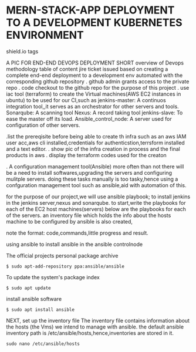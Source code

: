 ﻿# MERN-STACK-APP DEPLOYMENT TO A DEVELOPMENT KUBERNETES ENVIRONMENT
 shield.io tags
 
 A PIC FOR END-END DEVOPS DEPLOYMENT
SHORT overview of Devops methodology
table of content 
jire ticket issued based on creating a complete end-end deployment to a development env
automated with the corresponding github repository
 . github admin grants access to the private repo
 . code checkout to the github repo
   for the purpose of this project
 . use iac tool (terraform) to create the Virtual machines(AWS EC2 instances in ubuntu) to be used for our CI,such as
 jenkins-master: A continuos integration tool,,it serves as an orchestrator for other servers and tools.
 Sonarqube: A scanning tool
 Nexus: A record taking tool
 jenkins-slave: To ease the master off its load.
 Ansible_control_node: A server used for configuration of other servers.
 
  .list the prereqisite before being able to create th infra such as an aws IAM user acc,aws cli installed,credentials for 
 authenticstion,terrsform installed and a text editor.
 . show pic of the infra creation in process and the final products in aws
 . display the terraform codes used for the creaton

 . A configuration management tool(Ansible)
 more often than not there will be a need to install softwares,upgrading the servers and configuring mulitple servers.
 doing these tasks manually is too tasky,hence using a confguration management tool such as ansible,aid with automation of 
 this.
 
for the purpose of our project,we will use ansible playbook;
to install jenkins in the jenkins server,nexus and sonarqube.
to start,write the playbooks for each of the EC2 host machines(servers)
below are the playbooks for each of the servers.
an inventory file which holds the info about the hosts machine to be configured by ansible is also created,

note the format: code,commands,little progress and result.


using ansible
to install ansible in the ansible controlnode

The official projects personal package archive 
```
$ sudo apt-add-repository ppa:ansible/ansible
```
To update the system's package index
```
$ sudo apt update
```
install ansible software
```
$ sudo apt install ansible
```

NEXT,
set up the inventory file
The inventory file contains information about the hosts (the Vms) we intend to manage with ansible.
the default ansible inventory path is /etc/ansible/hosts,hence,inventories are stored in it.
```
sudo nano /etc/ansible/hosts
```





 
